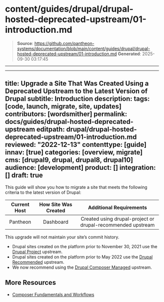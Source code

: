 # content/guides/drupal/drupal-hosted-deprecated-upstream/01-introduction.md

> **Source**: https://github.com/pantheon-systems/documentation/blob/main/content/guides/drupal/drupal-hosted-deprecated-upstream/01-introduction.md
> **Generated**: 2025-09-30 03:17:45

---

---
title: Upgrade a Site That Was Created Using a Deprecated Upstream to the Latest Version of Drupal
subtitle: Introduction
description:
tags: [code, launch, migrate, site, updates]
contributors: [wordsmither]
permalink: docs/guides/drupal-hosted-deprecated-upstream
editpath: drupal/drupal-hosted-deprecated-upstream/01-introduction.md
reviewed: "2022-12-13"
contenttype: [guide]
innav: [true]
categories: [overview, migrate]
cms: [drupal9, drupal, drupal8, drupal10]
audience: [development]
product: []
integration: []
draft: true
---

This guide will show you how to migrate a site that meets the following criteria to the latest version of Drupal:

|  Current Host | How Site Was Created <Popover title="Site Creation" content="What is the method you used to create the site?" /> | Additional Requirements <Popover title="Additional Requirements" content="Any other features that must be in place, or that are desired." /> |
| :-------------------------------------------: | :------------------------------------------------------------------------------------------------------------------------------------------: | :----------------------------------------------------------------------------------------------------------------------------------------------------------------------------------------: |
|                   Pantheon                    |                                                                  Dashboard                                                                   |                                                                Created using drupal-project or drupal-recommended upstream                                                                 |

<Partial file="drupal/see-landing.md" />

<Alert title="Note" type="info" >

This upgrade will not maintain your site’s commit history.

</Alert>

- Drupal sites created on the platform prior to November 30, 2021 use the [Drupal Project](https://github.com/pantheon-upstreams/drupal-project) upstream.
- Drupal sites created on the platform prior to May 2022 use the [Drupal Recommended](https://github.com/pantheon-upstreams/drupal-recommended) upstream.
- We now recommend using the [Drupal Composer Managed](https://github.com/pantheon-upstreams/drupal-composer-managed) upstream.

## More Resources

- [Composer Fundamentals and Workflows](/guides/composer)

